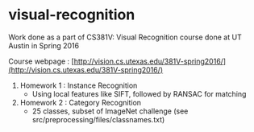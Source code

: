 # visual-recognition
Work done as a part of CS381V: Visual Recognition course done at UT Austin in Spring 2016

Course webpage : [http://vision.cs.utexas.edu/381V-spring2016/](http://vision.cs.utexas.edu/381V-spring2016/)

1. Homework 1 : Instance Recognition
	- Using local features like SIFT, followed by RANSAC for matching
2. Homework 2 : Category Recognition
	- 25 classes, subset of ImageNet challenge (see src/preprocessing/files/classnames.txt)